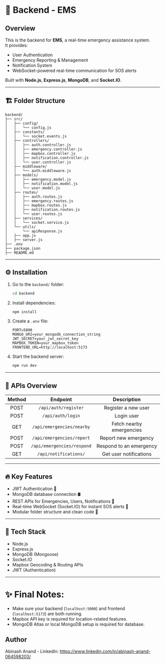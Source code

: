 # 📂 Backend - EMS

## Overview

This is the backend for **EMS**, a real-time emergency assistance system.  
It provides:

- User Authentication
- Emergency Reporting & Management
- Notification System
- WebSocket-powered real-time communication for SOS alerts

Built with **Node.js**, **Express.js**, **MongoDB**, and **Socket.IO**.

---

## 🏗️ Folder Structure

```
backend/
├── src/
│   ├── config/
│   │   └── config.js
│   ├── constants/
│   │   └── socket.events.js
│   ├── controllers/
│   │   ├── auth.controller.js
│   │   ├── emergency.controller.js
│   │   ├── mapbox.controller.js
│   │   ├── notification.controller.js
│   │   └── user.controller.js
│   ├── middleware/
│   │   └── auth.middleware.js
│   ├── models/
│   │   ├── emergency.model.js
│   │   ├── notification.model.js
│   │   └── user.model.js
│   ├── routes/
│   │   ├── auth.routes.js
│   │   ├── emergency.routes.js
│   │   ├── mapbox.routes.js
│   │   ├── notification.routes.js
│   │   └── user.routes.js
│   ├── services/
│   │   └── socket.service.js
│   └── utils/
│       └── apiResponse.js
│   ├── app.js
│   ├── server.js
├── .env
├── package.json
├── README.md
```

---

## ⚙️ Installation

1. Go to the `backend/` folder:

   ```bash
   cd backend
   ```

2. Install dependencies:

   ```bash
   npm install
   ```

3. Create a `.env` file:

   ```
   PORT=5000
   MONGO_URI=your_mongodb_connection_string
   JWT_SECRET=your_jwt_secret_key
   MAPBOX_TOKEN=your_mapbox_token
   FRONTEND_URL=http://localhost:5173
   ```

4. Start the backend server:
   ```bash
   npm run dev
   ```

---

## 🚀 APIs Overview

| Method |          Endpoint          |       Description        |
| :----: | :------------------------: | :----------------------: |
|  POST  |    `/api/auth/register`    |   Register a new user    |
|  POST  |     `/api/auth/login`      |        Login user        |
|  GET   | `/api/emergencies/nearby`  | Fetch nearby emergencies |
|  POST  | `/api/emergencies/report`  |   Report new emergency   |
|  POST  | `/api/emergencies/respond` | Respond to an emergency  |
|  GET   |   `/api/notifications/`    |  Get user notifications  |

---

## 🔥 Key Features

- JWT Authentication 🔑
- MongoDB database connection 🛢️
- REST APIs for Emergencies, Users, Notifications 📩
- Real-time WebSocket (Socket.IO) for instant SOS alerts 🚨
- Modular folder structure and clean code 🧹

---

## 👥 Tech Stack

- Node.js
- Express.js
- MongoDB (Mongoose)
- Socket.IO
- Mapbox Geocoding & Routing APIs
- JWT (Authentication)

---

# ✨ Final Notes:

- Make sure your backend (`localhost:5000`) and frontend (`localhost:5173`) are both running.
- Mapbox API key is required for location-related features.
- MongoDB Atlas or local MongoDB setup is required for database.

## Author

Abinash Anand - LinkedIn: https://www.linkedin.com/in/abinash-anand-064598203/


